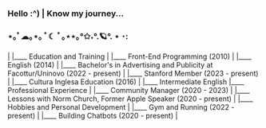 ### Hello :^) | Know my journey...
### ⋆｡ﾟ☁︎｡⋆｡ ﾟ☾ ﾟ｡⋆⋆｡°✩˖°.🪐°. ⋆ ･:
|
|____ Education and Training
|    |____ Front-End Programming (2010)
|    |____ English (2014)
|    |____ Bachelor's in Advertising and Publicity at Facottur/Uninovo (2022 - present)
|    |____ Stanford Member (2023 - present)
|    |____ Cultura Inglesa Education (2016)
|         |____ Intermediate English
|____ Professional Experience
|    |____ Community Manager (2020 - 2023)
|    |____ Lessons with Norm Church, Former Apple Speaker (2020 - present)
|
|____ Hobbies and Personal Development
|     |____ Gym and Running (2022 - present)
|     |____ Building Chatbots (2020 - present)
|     
